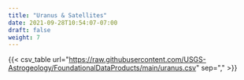 ```yaml
---
title: "Uranus & Satellites"
date: 2021-09-28T10:54:07-07:00
draft: false
weight: 7
---
```



{{< csv_table url="https://raw.githubusercontent.com/USGS-Astrogeology/FoundationalDataProducts/main/uranus.csv" sep="," >}}

